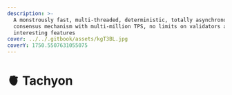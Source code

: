 ```yaml
---
description: >-
  A monstrously fast, multi-threaded, deterministic, totally asynchronous
  consensus mechanism with multi-million TPS, no limits on validators and other
  interesting features
cover: ../../.gitbook/assets/kgT3BL.jpg
coverY: 1750.5507631055075
---
```


# 🫀 Tachyon

